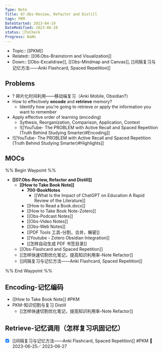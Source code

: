 ```yaml
---
Type: Note
Title: 07.Obs-Review, Refactor and Distill
tags: PKM
DateStarted: 2023-04-19
DateModified: 2023-06-29
status: 💛ToCheck
Progress: NaN%
---
```

- Topic:: [[PKM]]
- Related:: [[06.Obs-Brainstorm and Visualization]]
- Down:: [[Obs-Excalidraw]], [[Obs-Mindmap and Canvas]], [[间隔复习与记忆方法——Anki Flashcard, Spaced Repetition]]
## Problems
- ? 碎片化时间利用——移动端复习（Anki Mobile, Obsidian?）
- How to effectively **encode** and **retrieve** memory?
	- Identify how you're going to retrieve or apply the information you want to remember
- Apply effective order of learning (encoding)
	- Sythesis, Reorganization, Comparison, Application, Context
	- ![[YouTube- The PROBLEM with Active Recall and Spaced Repetition (Truth Behind Studying Smarter)#Encoding]]
- ![[YouTube- The PROBLEM with Active Recall and Spaced Repetition (Truth Behind Studying Smarter)#Highlights]]
## MOCs
%% Begin Waypoint %%
- **[[07.Obs-Review, Refactor and Distill]]**
	- **[[How to Take Book Note]]**
		- **700-BookNotes**
			- [[What Is the Impact of ChatGPT on Education A Rapid Review of the Literature]]
		- [[How to Read a Book.docx]]
		- [[How to Take Book Note-Zotero]]
		- [[Obs-Podcast Notes]]
		- [[Obs-Video Notes]]
		- [[Obs-Web Notes]]
		- [[PDF Tools 工具-分割，合并，解密]]
		- [[Youtube - Zotero Obsidian Integration]]
		- [[怎样自动生成 PDF 书签目录]]
	- [[Obs-Flashcard and Spaced Repetition]]
	- [[怎样快速切割优化笔记，提高知识利用率-Note Refactor]]
	- [[间隔复习与记忆方法——Anki Flashcard, Spaced Repetition]]

%% End Waypoint %%
## Encoding-记忆编码
- [[How to Take Book Note]]   #PKM 
- PKM-知识切割与复习 Distill
	- [[怎样快速切割优化笔记，提高知识利用率-Note Refactor]]
## Retrieve-记忆调用（怎样复习巩固记忆）
- [x] [[间隔复习与记忆方法——Anki Flashcard, Spaced Repetition]] #PKM 🛫 2023-06-25✅ 2023-06-27

